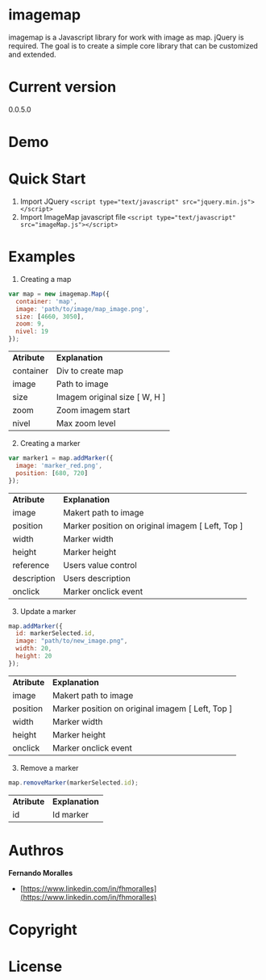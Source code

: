 # imagemap
imagemap is a Javascript library for work with image as map. jQuery is required. The goal is to create a simple core library that can be customized and extended.

# Current version
0.0.5.0

# Demo

# Quick Start
1. Import JQuery `<script type="text/javascript" src="jquery.min.js"></script>`
2. Import ImageMap javascript file `<script type="text/javascript" src="imageMap.js"></script>`

# Examples

1. Creating a map

```js
var map = new imagemap.Map({
  container: 'map',
  image: 'path/to/image/map_image.png',
  size: [4660, 3050],
  zoom: 9,
  nivel: 19
});
```

<table>
  <tr>
  <td><b>Atribute</b></td>
  <td><b>Explanation</b></td>
  </tr>
  <tr>
  <td>container</td>
  <td>Div to create map</td>
  </tr>
  <tr>
  <td>image</td>
  <td>Path to image</td>
  </tr>
  <tr>
  <td>size</td>
  <td>Imagem original size [ W, H ]</td>
  </tr>
  <tr>
  <td>zoom</td>
  <td>Zoom imagem start</td>
  </tr>
  <tr>
  <td>nivel</td>
  <td>Max zoom level</td>
  </tr>
</table>

2. Creating a marker
```js
var marker1 = map.addMarker({
  image: 'marker_red.png',
  position: [680, 720]
});
```
<table>
  <tr>
  <td><b>Atribute</b></td>
  <td><b>Explanation</b></td>
  </tr>
  <tr>
  <td>image</td>
  <td>Makert path to image</td>
  </tr>
  <tr>
  <td>position</td>
  <td>Marker position on original imagem [ Left, Top ]</td>
  </tr>
  <tr>
  <td>width</td>
  <td>Marker width</td>
  </tr>
  <tr>
  <td>height</td>
  <td>Marker height</td>
  </tr>
  <tr>
  <td>reference</td>
  <td>Users value control</td>
  </tr>
  <tr>
  <td>description</td>
  <td>Users description</td>
  </tr>
  <tr>
  <td>onclick</td>
  <td>Marker onclick event</td>
  </tr>
</table>

3. Update a marker
```js
map.addMarker({
  id: markerSelected.id, 
  image: "path/to/new_image.png", 
  width: 20,
  height: 20
});
```
<table>
  <tr>
  <td><b>Atribute</b></td>
  <td><b>Explanation</b></td>
  </tr>
  <tr>
  <td>image</td>
  <td>Makert path to image</td>
  </tr>
  <tr>
  <td>position</td>
  <td>Marker position on original imagem [ Left, Top ]</td>
  </tr>
  <tr>
  <td>width</td>
  <td>Marker width</td>
  </tr>
  <tr>
  <td>height</td>
  <td>Marker height</td>
  </tr>
  <tr>
  <td>onclick</td>
  <td>Marker onclick event</td>
  </tr>
</table>

3. Remove a marker
```js
map.removeMarker(markerSelected.id);
```
<table>
  <tr>
  <td><b>Atribute</b></td>
  <td><b>Explanation</b></td>
  </tr>
  <tr>
  <td>id</td>
  <td>Id marker</td>
  </tr>
</table>

# Authros
**Fernando Moralles**
+ [https://www.linkedin.com/in/fhmoralles](https://www.linkedin.com/in/fhmoralles)

# Copyright

# License
